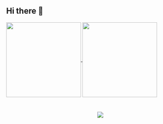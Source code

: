 ## Hi there 👋

<a href="https://github.com/florianAriasu/github-readme-stats">
  <img height=200 align="center" src="https://github-readme-stats.vercel.app/api?username=florianAriasu&show_icons=true&theme=tokyonight" /> 
</a>
<a href="https://github.com/florianAriasu/convoychat">
  <img height=200 align="center" src="https://github-readme-stats.vercel.app/api/top-langs?username=florianAriasu&layout=compact&langs_count=8&card_width=320&theme=tokyonight" />
</a>

<h1 align="center">
    <img src="https://readme-typing-svg.herokuapp.com/?font=Righteous&size=35&center=true&vCenter=true&width=500&height=70&duration=4000&lines=Hi+There!+👋;+I'm+Pedro+Muniz!;" />
</h1>
